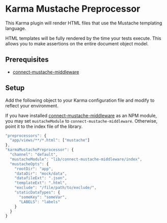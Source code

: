 # Karma Mustache Preprocessor

This Karma plugin will render HTML files that use the Mustache templating language.

HTML templates will be fully rendered by the time your tests execute. This allows you to make assertions on the entire 
document object model.

## Prerequisites

* [connect-mustache-middleware](https://www.npmjs.com/package/connect-mustache-middleware)

## Setup

Add the following object to your Karma configuration file and modify to reflect your environment.

If you have installed [connect-mustache-middleware](https://www.npmjs.com/package/connect-mustache-middleware) as an NPM
module, you may set `mustacheModule` to `connect-mustache-middleware`. Otherwise, point it to the index file of the library.

```javascript
"preprocessors": {
  "app/views/**/*.html": ["mustache"]
},
"karmaMustachePreprocessor": {
  "channel": "default",
  "mustacheModule": "lib/connect-mustache-middleware/index",
  "mustacheOpts": {
    "rootDir": "app",
    "dataDir": "mock/data",
    "datafileExt": ".json",
    "templateExt": ".html",
    "exclude": "/file/path/to/exclude/",
    "staticDataTypes": {
      "someKey": "someVar",
      "LABELS": "labels"
    }
  }
}
```